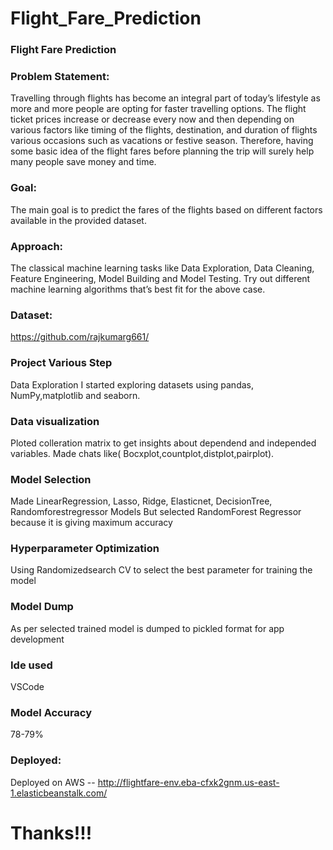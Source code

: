 # Flight_Fare_Prediction
### Flight Fare Prediction
### Problem Statement:
Travelling through flights has become an integral part of today’s lifestyle as more and more people are opting for faster travelling options. The flight ticket prices increase or decrease every now and then depending on various factors like timing of the flights, destination, and duration of flights various occasions such as vacations or festive season. Therefore, having some basic idea of the flight fares before planning the trip will surely help many people save money and time.

### Goal:
The main goal is to predict the fares of the flights based on different factors available in the provided dataset.

### Approach:
The classical machine learning tasks like Data Exploration, Data Cleaning, Feature Engineering, Model Building and Model Testing. Try out different machine learning algorithms that’s best fit for the above case.

### Dataset:
https://github.com/rajkumarg661/

### Project Various Step
Data Exploration
I started exploring datasets using pandas, NumPy,matplotlib and seaborn.

### Data visualization
Ploted colleration matrix to get insights about dependend and independed variables. Made chats like( Bocxplot,countplot,distplot,pairplot).

### Model Selection
Made  LinearRegression, Lasso, Ridge, Elasticnet, DecisionTree, Randomforestregressor Models But selected RandomForest Regressor because it is giving maximum accuracy

### Hyperparameter Optimization
Using Randomizedsearch CV to select the best parameter for training the model

### Model Dump
As per selected trained model is dumped to pickled format for app development

### Ide used
VSCode

### Model Accuracy
78-79%

### Deployed:
Deployed on AWS --  http://flightfare-env.eba-cfxk2gnm.us-east-1.elasticbeanstalk.com/

# Thanks!!!
